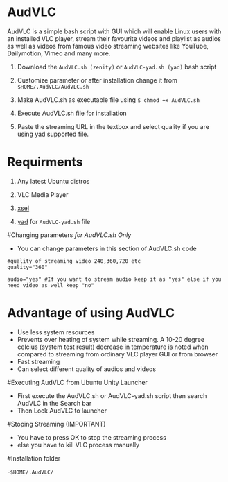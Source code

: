 # AudVLC

AudVLC is a simple bash script with GUI which will enable Linux users with an installed VLC player, stream their favourite videos and playlist as audios as well as videos from famous video streaming websites like YouTube, Dailymotion, Vimeo and many more.




1) Download the `AudVLC.sh (zenity)` or `AudVLC-yad.sh (yad)` bash script

2) Customize parameter or after installation change it from `$HOME/.AudVLC/AudVLC.sh`

3) Make AudVLC.sh as executable file using `$ chmod +x AudVLC.sh`

4) Execute AudVLC.sh file for installation

5) Paste the streaming URL in the textbox and select quality if you are using yad supported file.

# Requirments

1) Any latest Ubuntu distros

2) VLC Media Player

3) [xsel](https://apps.ubuntu.com/cat/applications/xsel/)

4) [yad](http://www.webupd8.org/2010/12/yad-zenity-on-steroids-display.html) for `AudVLC-yad.sh` file

#Changing parameters
*for AudVLC.sh Only*
- You can change parameters in this section of AudVLC.sh code

```
#quality of streaming video 240,360,720 etc
quality="360"

audio="yes" #If you want to stream audio keep it as "yes" else if you need video as well keep "no"
```

# Advantage of using AudVLC

- Use less system resources
- Prevents over heating of system while streaming. A 10-20 degree celcius (system test result) decrease in temperature is noted when compared to streaming from ordinary VLC player GUI or from browser
- Fast streaming
- Can select different quality of audios and videos

#Executing AudVLC from Ubuntu Unity Launcher

- First execute the AudVLC.sh or AudVLC-yad.sh script then search AudVLC in the Search bar
- Then Lock AudVLC to launcher

#Stoping Streaming (IMPORTANT)

- You have to press OK to stop the streaming process
- else you have to kill VLC process manually

#Installation folder

-`$HOME/.AudVLC/`

